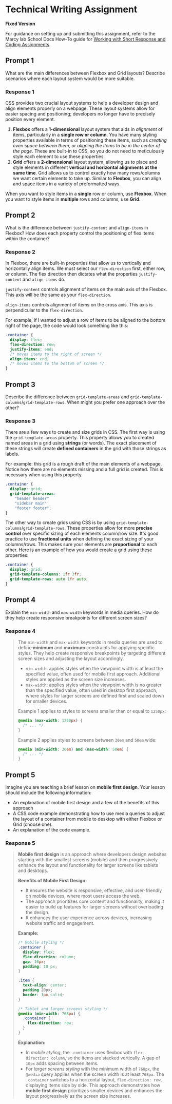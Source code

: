 # Technical Writing Assignment

**Fixed Version**

For guidance on setting up and submitting this assignment, refer to the Marcy lab School Docs How-To guide for [Working with Short Response and Coding Assignments](https://marcylabschool.gitbook.io/marcy-lab-school-docs/fullstack-curriculum/how-tos/working-with-assignments#how-to-work-on-assignments).

## Prompt 1

What are the main differences between Flexbox and Grid layouts? Describe scenarios where each layout system would be more suitable.

### Response 1

CSS provides two crucial layout systems to help a developer design and align elements properly on a webpage. These layout systems allow for easier spacing and positioning; developers no longer have to precisely position every element.

1. **Flexbox** offers a **1-dimensional** layout system that aids in _alignment_ of items, particularly in a **single row or column**. You have many styling properties available in terms of positioning these items, such as _creating even space between them, or aligning the items to be in the center of the page_. These are built-in to CSS, so you do not need to meticulously style each element to use these properties.
2. **Grid** offers a **2-dimensional** layout system, allowing us to place and style elements in different **vertical and horizontal alignments at the same time**. Grid allows us to control exactly how many rows/columns we want certain elements to take up. Similar to **Flexbox**, you can align and space items in a variety of preformatted ways.

When you want to style items in a **single** row or column, use **Flexbox**. When you want to style items in **multiple** rows and columns, use **Grid**.

## Prompt 2

What is the difference between `justify-content` and `align-items` in Flexbox? How does each property control the positioning of flex items within the container?

### Response 2

In Flexbox, there are built-in properties that allow us to vertically and horizontally align items. We must select our `flex-direction` first, either row, or column. The flex direction then dictates what the properties `justify-content` and `align-items` do.

`justify-content` controls alignment of items on the main axis of the Flexbox. This axis will be the same as your `flex-direction`.

`align-items` controls alignment of items on the cross axis. This axis is perpendicular to the `flex-direction`.

For example, if I wanted to adjust a row of items to be aligned to the bottom right of the page, the code would look something like this:

```css
.container {
  display: flex;
  flex-direction: row;
  justify-items: end;
  /* moves items to the right of screen */
  align-items: end;
  /* moves items to the bottom of screen */
}
```

## Prompt 3

Describe the difference between `grid-template-areas` and `grid-template-columns`/`grid-template-rows`. When might you prefer one approach over the other?

### Response 3

There are a few ways to create and size grids in CSS. The first way is using the `grid-template-areas` property. This property allows you to created named areas in a grid using **strings** (or words). The exact placement of these strings will create **defined containers** in the grid with those strings as labels.

For example: this grid is a rough draft of the main elements of a webpage. Notice how there are no elements missing and a full grid is created. This is necessary when using this property.

```css
.container {
  display: grid;
  grid-template-areas:
    "header header"
    "sidebar main"
    "footer footer";
}
```

The other way to create grids using CSS is by using `grid-template-columns`/`grid-template-rows`. These properties allow for more **precise control** over specific sizing of each elements column/row size. It's good practice to use **fractional units** when defining the exact sizing of your columns/rows. This makes sure your elements are **proportional** to each other. Here is an example of how you would create a grid using these properties:

```css
.container {
  display: grid;
  grid-template-columns: 1fr 3fr;
  grid-template-rows: auto 1fr auto;
}
```

## Prompt 4

Explain the `min-width` and `max-width` keywords in media queries. How do they help create responsive breakpoints for different screen sizes?

### Response 4

> The `min-width` and `max-width` keywords in media queries are used to define **minimum** and **maximum** constraints for applying specific styles. They help create responsive breakpoints by targeting different screen sizes and adjusting the layout accordingly.
>
> - `min-width`: applies styles when the viewpoint width is at least the specified value, often used for mobile first approach. Additional styles are applied as the screen size increases.
> - `max-width`: applies styles when the viewpoint width is no greater than the specified value, often used in desktop first approach, where styles for larger screens are defined first and scaled down for smaller devices.
>
> Example 1 applies to styles to screens smaller than or equal to `1250px`:
>
> ```css
> @media (max-width: 1250px) {
>   /* ... */
> }
> ```
>
> Example 2 applies styles to screens between `30em` and `50em` wide:
>
> ```css
> @media (min-width: 30em) and (max-width: 50em) {
>   /* ... */
> }
> ```

## Prompt 5

Imagine you are teaching a brief lesson on **mobile first design**. Your lesson should include the following information:

- An explanation of mobile first design and a few of the benefits of this approach
- A CSS code example demonstrating how to use media queries to adjust the layout of a container from mobile to desktop with either Flexbox or Grid (choose one).
- An explanation of the code example.

### Response 5

> **Mobile first design** is an approach where developers design websites starting with the smallest screens (mobile) and then progressively enhance the layout and functionality for larger screens like tablets and desktops.
>
> **Benefits of Mobile First Design:**
>
> - It ensures the website is responsive, effective, and user-friendly on mobile devices, where most users access the web.
> - The approach prioritizes core content and functionality, making it easier to build up features for larger screens without overloading the design.
> - It enhances the user experience across devices, increasing website traffic and engagement.
>
> **Example:**
>
> ```css
> /* Mobile styling */
> .container {
>   display: flex;
>   flex-direction: column;
>   gap: 10px;
>   padding: 10 px;
> }
>
> .item {
>   text-align: center;
>   padding 20px;
>   border: 1px solid;
> }
>
> /* Tablet and larger screens styling */
> @media (min-width: 768px) {
>   .container {
>     flex-direction: row;
>   }
> }
> ```
>
> **Explanation:**
>
> - In _mobile styling_, the `.container` uses flexbox with `flex-direction: column`, so the items are stacked vertically. A gap of `10px` adds spacing between items.
> - For _larger screens styling_ with the minimum width of `768px`, the `@media` query applies when the screen width is at least `768px`. The `.container` switches to a horizontal layout, `flex-direction: row`, displaying items side by side.
>   This approach demonstrates how **mobile first design** prioritizes smaller devices and enhances the layout progressively as the screen size increases.
